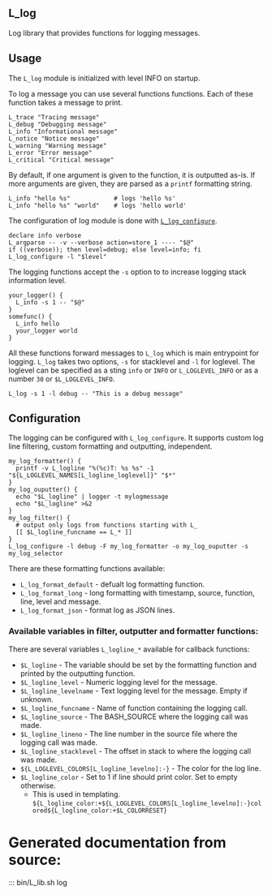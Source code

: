 ## L_log

Log library that provides functions for logging messages.

## Usage

The `L_log` module is initialized with level INFO on startup.

To log a message you can use several functions functions.
Each of these function takes a message to print.

```
L_trace "Tracing message"
L_debug "Debugging message"
L_info "Informational message"
L_notice "Notice message"
L_warning "Warning message"
L_error "Error message"
L_critical "Critical message"
```

By default, if one argument is given to the function, it is outputted as-is.
If more arguments are given, they are parsed as a `printf` formatting string.

```
L_info "hello %s"            # logs 'hello %s'
L_info "hello %s" "world"    # logs 'hello world'
```

The configuration of log module is done with [`L_log_configure`](#L_lib.sh--L_log_configure).

```
declare info verbose
L_argparse -- -v --verbose action=store_1 ---- "$@"
if ((verbose)); then level=debug; else level=info; fi
L_log_configure -l "$level"
```

The logging functions accept the `-s` option to to increase logging stack information level.

```
your_logger() {
  L_info -s 1 -- "$@"
}
somefunc() {
  L_info hello
  your_logger world
}
```

All these functions forward messages to `L_log` which is main entrypoint for logging.
`L_log` takes two options, `-s` for stacklevel and `-l` for loglevel.
The loglevel can be specified as a sting `info` or `INFO` or `L_LOGLEVEL_INFO` or as a number `30` or `$L_LOGLEVEL_INFO`.

```
L_log -s 1 -l debug -- "This is a debug message"
```

## Configuration

The logging can be configured with `L_log_configure`.
It supports custom log line filtering, custom formatting and outputting, independent.

```
my_log_formatter() {
  printf -v L_logline "%(%c)T: %s %s" -1 "${L_LOGLEVEL_NAMES[L_logline_loglevel]}" "$*"
}
my_log_ouputter() {
  echo "$L_logline" | logger -t mylogmessage
  echo "$L_logline" >&2
}
my_log_filter() {
  # output only logs from functions starting with L_
  [[ $L_logline_funcname == L_* ]]
}
L_log_configure -l debug -F my_log_formatter -o my_log_ouputter -s my_log_selector
```

There are these formatting functions available:

- `L_log_format_default` - defualt log formatting function.
- `L_log_format_long` - long formatting with timestamp, source, function, line, level and message.
- `L_log_format_json` - format log as JSON lines.

### Available variables in filter, outputter and formatter functions:

There are several variables `L_logline_*` available for callback functions:

- `$L_logline` - The variable should be set by the formatting function and printed by the outputting function.
- `$L_logline_level` - Numeric logging level for the message.
- `$L_logline_levelname` - Text logging level for the message. Empty if unknown.
- `$L_logline_funcname` - Name of function containing the logging call.
- `$L_logline_source` - The BASH_SOURCE where the logging call was made.
- `$L_logline_lineno` - The line number in the source file where the logging call was made.
- `$L_logline_stacklevel` - The offset in stack to where the logging call was made.
- `${L_LOGLEVEL_COLORS[L_logline_levelno]:-}` - The color for the log line.
- `$L_logline_color` - Set to 1 if line should print color. Set to empty otherwise.
    - This is used in templating. `${L_logline_color:+${L_LOGLEVEL_COLORS[L_logline_levelno]:-}colored${L_logline_color:+$L_COLORRESET}`

# Generated documentation from source:

::: bin/L_lib.sh log
